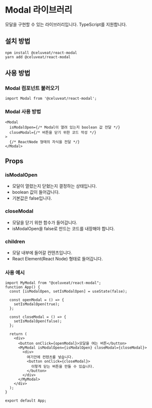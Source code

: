 # Modal 라이브러리

모달을 구현할 수 있는 라이브러리입니다. TypeScript를 지원합니다.

## 설치 방법

```
npm install @celuveat/react-modal
yarn add @celuveat/react-modal
```

## 사용 방법

### Modal 컴포넌트 불러오기

`import Modal from '@celuveat/react-modal';`

### Modal 사용 방법

```tsx
<Modal
  isModalOpen={/* Modal이 열려 있는지 boolean 값 전달 */}
  closeModal={/* 버튼을 닫기 위한 코드 작성 */}
>
  {/* ReactNode 형태의 자식을 전달 */}
</Modal>
```

## Props

### isModalOpen

- 모달이 열렸는지 닫혔는지 결정하는 상태입니다.
- boolean 값이 들어갑니다.
- 기본값은 false입니다.

### closeModal

- 모달을 닫기 위한 함수가 들어갑니다.
- isModalOpen을 false로 만드는 코드를 내장해야 합니다.

### children

- 모달 내부에 들어갈 컨텐츠입니다.
- React Element(React Node) 형태로 들어갑니다.

### 사용 예시

```tsx
import MyModal from "@celuveat/react-modal";
function App() {
  const [isModalOpen, setIsModalOpen] = useState(false);

  const openModal = () => {
    setIsModalOpen(true);
  };

  const closeModal = () => {
    setIsModalOpen(false);
  };

  return (
    <div>
      <button onClick={openModal}>모달을 여는 버튼</button>
      <MyModal isModalOpen={isModalOpen} closeModal={closeModal}>
        <div>
          여기안에 컨텐츠를 넣습니다.
          <button onClick={closeModal}>
            이렇게 닫는 버튼을 만들 수 있습니다.
          </button>
        </div>
      </MyModal>
    </div>
  );
}

export default App;
```

